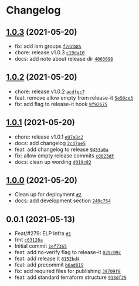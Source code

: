 # Changelog

## [1.0.3](https://github.com/ceramicnetwork/terraform-aws-ceramic/compare/1.0.2...1.0.3) (2021-05-20)

- fix: add iam groups [`f7dcb85`](https://github.com/ceramicnetwork/terraform-aws-ceramic/commit/f7dcb85ee6964d664eacc39188ca6aedfe07a10b)
- chore: release v1.0.3 [`c19da10`](https://github.com/ceramicnetwork/terraform-aws-ceramic/commit/c19da10beac7a665863bfa4d3dfc2de7f92fc99e)
- docs: add note about release dir [`4063698`](https://github.com/ceramicnetwork/terraform-aws-ceramic/commit/4063698cd790d1cc6230c39e0f2e4075313de037)

## [1.0.2](https://github.com/ceramicnetwork/terraform-aws-ceramic/compare/1.0.1...1.0.2) (2021-05-20)

- chore: release v1.0.2 [`acdfec7`](https://github.com/ceramicnetwork/terraform-aws-ceramic/commit/acdfec7dc57ef08ba3d5a46d225679dcdc90f51d)
- feat: remove allow empty from release-it [`5e50ce3`](https://github.com/ceramicnetwork/terraform-aws-ceramic/commit/5e50ce368207100ff3a6444d2c7974287ac5d5dc)
- fix: add flag to release-it hook [`9f92675`](https://github.com/ceramicnetwork/terraform-aws-ceramic/commit/9f926754240f6d8f3c3f83c31b1a7b2a77d38394)

## [1.0.1](https://github.com/ceramicnetwork/terraform-aws-ceramic/compare/1.0.0...1.0.1) (2021-05-20)

- chore: release v1.0.1 [`e07a8c2`](https://github.com/ceramicnetwork/terraform-aws-ceramic/commit/e07a8c201a354c20ee984b5807767ecf30a63a28)
- docs: add changelog [`2c47ae5`](https://github.com/ceramicnetwork/terraform-aws-ceramic/commit/2c47ae5acc6d26077a23f59f664084dcb6adeb8e)
- feat: add changelog to release [`9453a0a`](https://github.com/ceramicnetwork/terraform-aws-ceramic/commit/9453a0a23b1e211a5bbc7f3f83abce4bfcd3c4c1)
- fix: allow empty release commits [`c8623df`](https://github.com/ceramicnetwork/terraform-aws-ceramic/commit/c8623dfb2ea31703ab82bdbb52db74e3bdc07242)
- docs: clean up wording [`d019c82`](https://github.com/ceramicnetwork/terraform-aws-ceramic/commit/d019c8209d0a00d6a2fdca119b75805b29244adb)

## [1.0.0](https://github.com/ceramicnetwork/terraform-aws-ceramic/compare/0.0.1...1.0.0) (2021-05-20)

- Clean up for deployment [`#2`](https://github.com/ceramicnetwork/terraform-aws-ceramic/pull/2)
- docs: add development section [`240c754`](https://github.com/ceramicnetwork/terraform-aws-ceramic/commit/240c7544a96137b622c7d9d0f8d37e5e19513a81)

## 0.0.1 (2021-05-13)

- Feat/#279: ELP Infra [`#1`](https://github.com/ceramicnetwork/terraform-aws-ceramic/pull/1)
- fmt [`c63128a`](https://github.com/ceramicnetwork/terraform-aws-ceramic/commit/c63128aa810dd051ef348523e3bdb79364fbfb8a)
- Initial commit [`1ef7365`](https://github.com/ceramicnetwork/terraform-aws-ceramic/commit/1ef7365ed101ba589ba124e26493db22c182298d)
- feat: add no-verify flag to release-it [`029c09c`](https://github.com/ceramicnetwork/terraform-aws-ceramic/commit/029c09c21a5b43ba16ec55dbe7f30356c0a3435e)
- feat: add release it [`8152bd4`](https://github.com/ceramicnetwork/terraform-aws-ceramic/commit/8152bd44f7f2e8fb09f1590ebf51d33124d5daba)
- feat: add precommit [`b6ad019`](https://github.com/ceramicnetwork/terraform-aws-ceramic/commit/b6ad0193b45546abf353992f478cae83fac96cce)
- fix: add required files for publishing [`39709f8`](https://github.com/ceramicnetwork/terraform-aws-ceramic/commit/39709f86167f96c972616ba265bc3c605ca53f8a)
- feat: add standard terraform structure [`913df25`](https://github.com/ceramicnetwork/terraform-aws-ceramic/commit/913df25dfbed6514fb256be416f95163f42c15e0)
